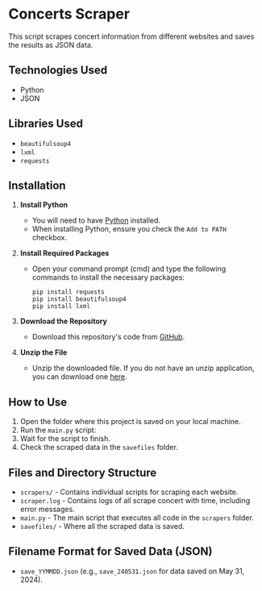 # Concerts Scraper

This script scrapes concert information from different websites and saves the results as JSON data.

## Technologies Used
- Python
- JSON

## Libraries Used
- `beautifulsoup4`
- `lxml`
- `requests`

## Installation

1. **Install Python**
   - You will need to have [Python](https://www.python.org/downloads/) installed.
   - When installing Python, ensure you check the `Add to PATH` checkbox.

2. **Install Required Packages**
   - Open your command prompt (cmd) and type the following commands to install the necessary packages:
     ```
     pip install requests
     pip install beautifulsoup4
     pip install lxml
     ```

3. **Download the Repository**
   - Download this repository's code from [GitHub](https://github.com/arnaldo31/concerts-scraper/archive/refs/heads/main.zip).

4. **Unzip the File**
   - Unzip the downloaded file. If you do not have an unzip application, you can download one [here](https://www.7-zip.org/a/7z2406-x64.exe).

## How to Use

1. Open the folder where this project is saved on your local machine.
2. Run the `main.py` script:
3. Wait for the script to finish.
4. Check the scraped data in the `savefiles` folder.

## Files and Directory Structure

- `scrapers/` - Contains individual scripts for scraping each website.
- `scraper.log` - Contains logs of all scrape concert with time, including error messages.
- `main.py` - The main script that executes all code in the `scrapers` folder.
- `savefiles/` - Where all the scraped data is saved.

## Filename Format for Saved Data (JSON)
- `save_YYMMDD.json` (e.g., `save_240531.json` for data saved on May 31, 2024).
